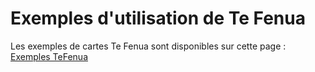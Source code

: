 # Exemples d'utilisation de Te Fenua

Les exemples de cartes Te Fenua sont disponibles sur cette page :
[Exemples TeFenua](./examples/README.md)
